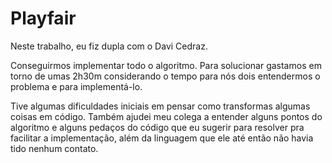 # Playfair

Neste trabalho, eu fiz dupla com o Davi Cedraz.

Conseguirmos implementar todo o algoritmo. Para solucionar gastamos em torno de umas 2h30m considerando o tempo para nós dois entendermos o problema e para implementá-lo. 

Tive algumas dificuldades iniciais em pensar como transformas algumas coisas em código. Também ajudei meu colega a entender alguns pontos do algoritmo e alguns pedaços do código que eu sugerir para resolver pra facilitar a implementação, além da linguagem que ele até então não havia tido nenhum contato.

